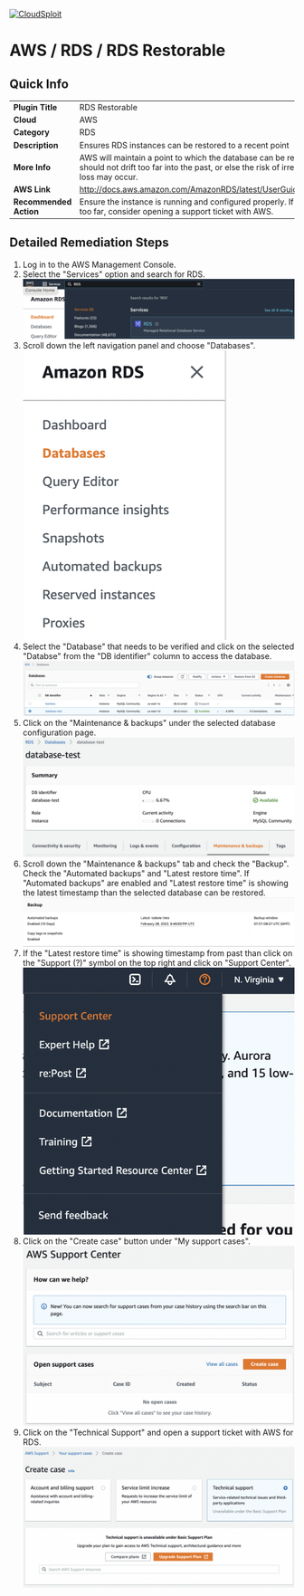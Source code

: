 [![CloudSploit](https://cloudsploit.com/img/logo-new-big-text-100.png "CloudSploit")](https://cloudsploit.com)

# AWS / RDS / RDS Restorable

## Quick Info

| | |
|-|-|
| **Plugin Title** | RDS Restorable |
| **Cloud** | AWS |
| **Category** | RDS |
| **Description** | Ensures RDS instances can be restored to a recent point |
| **More Info** | AWS will maintain a point to which the database can be restored. This point should not drift too far into the past, or else the risk of irrecoverable data loss may occur. |
| **AWS Link** | http://docs.aws.amazon.com/AmazonRDS/latest/UserGuide/USER_PIT.html |
| **Recommended Action** | Ensure the instance is running and configured properly. If the time drifts too far, consider opening a support ticket with AWS. |

## Detailed Remediation Steps
1. Log in to the AWS Management Console.
2. Select the "Services" option and search for RDS. </br> <img src="/resources/aws/rds/rds-restorable/step2.png"/>
3. Scroll down the left navigation panel and choose "Databases". </br> <img src="/resources/aws/rds/rds-restorable/step3.png"/>
4. Select the "Database" that needs to be verified and click on the  selected "Databse" from the "DB identifier" column to access the database.</br><img src="/resources/aws/rds/rds-restorable/step4.png"/>
5. Click on the "Maintenance & backups" under the selected database configuration page.</br><img src="/resources/aws/rds/rds-restorable/step5.png"/>
6. Scroll down the "Maintenance & backups" tab and check the "Backup". Check the "Automated backups" and "Latest restore time". If "Automated backups" are enabled and "Latest restore time" is showing the latest timestamp than the selected database can be restored. </br><img src="/resources/aws/rds/rds-restorable/step6.png"/>
7. If the "Latest restore time" is showing timestamp from past than click on the "Support (?)" symbol on the top right and click on "Support Center".</br><img src="/resources/aws/rds/rds-restorable/step7.png"/>
8. Click on the "Create case" button under "My support cases".</br><img src="/resources/aws/rds/rds-restorable/step8.png"/>
9. Click on the "Technical Support" and open a support ticket with AWS for RDS.</br><img src="/resources/aws/rds/rds-restorable/step9.png"/>
